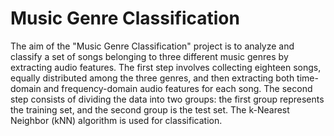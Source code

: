 # Music Genre Classification
<p>
  
The aim of the "Music Genre Classification" project is to analyze and classify a set of songs belonging to three different music genres by extracting audio features.
The first step involves collecting eighteen songs, equally distributed among the three genres, and then extracting both time-domain and frequency-domain audio features for each song.
The second step consists of dividing the data into two groups: the first group represents the training set, and the second group is the test set.
The k-Nearest Neighbor (kNN) algorithm is used for classification.

</p>
